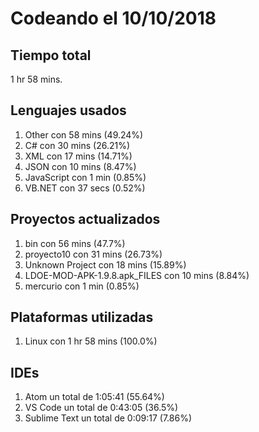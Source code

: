 # Codeando el 10/10/2018

## Tiempo total
1 hr 58 mins.

## Lenguajes usados
1. Other con 58 mins (49.24%)
1. C# con 30 mins (26.21%)
1. XML con 17 mins (14.71%)
1. JSON con 10 mins (8.47%)
1. JavaScript con 1 min (0.85%)
1. VB.NET con 37 secs (0.52%)

## Proyectos actualizados
1. bin con 56 mins (47.7%)
1. proyecto10 con 31 mins (26.73%)
1. Unknown Project con 18 mins (15.89%)
1. LDOE-MOD-APK-1.9.8.apk_FILES con 10 mins (8.84%)
1. mercurio con 1 min (0.85%)

## Plataformas utilizadas
1. Linux con 1 hr 58 mins (100.0%)

## IDEs
1. Atom un total de 1:05:41 (55.64%)
1. VS Code un total de 0:43:05 (36.5%)
1. Sublime Text un total de 0:09:17 (7.86%)
